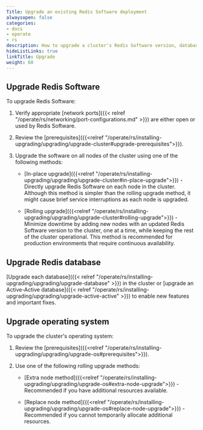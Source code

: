 ```yaml
---
Title: Upgrade an existing Redis Software deployment
alwaysopen: false
categories:
- docs
- operate
- rs
description: How to upgrade a cluster's Redis Software version, database version, and operating system.
hideListLinks: true
linkTitle: Upgrade
weight: 60
---
```


## Upgrade Redis Software

To upgrade Redis Software:

1. Verify appropriate [network ports]({{< relref "/operate/rs/networking/port-configurations.md" >}}) are either open or used by Redis Software.

1. Review the [prerequisites]({{<relref "/operate/rs/installing-upgrading/upgrading/upgrade-cluster#upgrade-prerequisites">}}).

1. Upgrade the software on all nodes of the cluster using one of the following methods:
    
    - [In-place upgrade]({{<relref "/operate/rs/installing-upgrading/upgrading/upgrade-cluster#in-place-upgrade">}}) - Directly upgrade Redis Software on each node in the cluster. Although this method is simpler than the rolling upgrade method, it might cause brief service interruptions as each node is upgraded.
    
    - [Rolling upgrade]({{<relref "/operate/rs/installing-upgrading/upgrading/upgrade-cluster#rolling-upgrade">}}) - Minimize downtime by adding new nodes with an updated Redis Software version to the cluster, one at a time, while keeping the rest of the cluster operational. This method is recommended for production environments that require continuous availability.

## Upgrade Redis database

[Upgrade each database]({{< relref "/operate/rs/installing-upgrading/upgrading/upgrade-database" >}}) in the cluster or [upgrade an Active-Active database]({{< relref "/operate/rs/installing-upgrading/upgrading/upgrade-active-active" >}}) to enable new features and important fixes.

## Upgrade operating system

To upgrade the cluster's operating system:

1. Review the [prerequisites]({{<relref "/operate/rs/installing-upgrading/upgrading/upgrade-os#prerequisites">}}).

2. Use one of the following rolling upgrade methods:

    - [Extra node method]({{<relref "/operate/rs/installing-upgrading/upgrading/upgrade-os#extra-node-upgrade">}}) - Recommended if you have additional resources available.

    - [Replace node method]({{<relref "/operate/rs/installing-upgrading/upgrading/upgrade-os#replace-node-upgrade">}}) - Recommended if you cannot temporarily allocate additional resources.